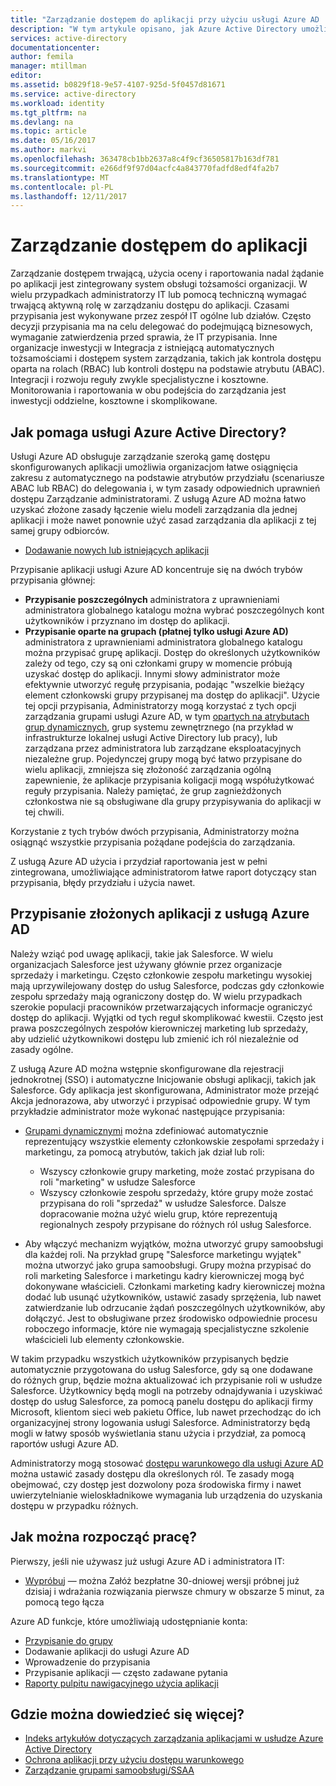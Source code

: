 ```yaml
---
title: "Zarządzanie dostępem do aplikacji przy użyciu usługi Azure AD | Dokumentacja firmy Microsoft"
description: "W tym artykule opisano, jak Azure Active Directory umożliwia organizacjom określić aplikacje, do których każdy użytkownik ma dostęp."
services: active-directory
documentationcenter: 
author: femila
manager: mtillman
editor: 
ms.assetid: b0829f18-9e57-4107-925d-5f0457d81671
ms.service: active-directory
ms.workload: identity
ms.tgt_pltfrm: na
ms.devlang: na
ms.topic: article
ms.date: 05/16/2017
ms.author: markvi
ms.openlocfilehash: 363478cb1bb2637a8c4f9cf36505817b163df781
ms.sourcegitcommit: e266df9f97d04acfc4a843770fadfd8edf4fa2b7
ms.translationtype: MT
ms.contentlocale: pl-PL
ms.lasthandoff: 12/11/2017
---
```

# <a name="managing-access-to-apps"></a>Zarządzanie dostępem do aplikacji
Zarządzanie dostępem trwającą, użycia oceny i raportowania nadal żądanie po aplikacji jest zintegrowany system obsługi tożsamości organizacji. W wielu przypadkach administratorzy IT lub pomocą techniczną wymagać trwającą aktywną rolę w zarządzaniu dostępu do aplikacji. Czasami przypisania jest wykonywane przez zespół IT ogólne lub działów. Często decyzji przypisania ma na celu delegować do podejmującą biznesowych, wymaganie zatwierdzenia przed sprawia, że IT przypisania.  Inne organizacje inwestycji w Integracja z istniejącą automatycznych tożsamościami i dostępem system zarządzania, takich jak kontrola dostępu oparta na rolach (RBAC) lub kontroli dostępu na podstawie atrybutu (ABAC). Integracji i rozwoju reguły zwykle specjalistyczne i kosztowne. Monitorowania i raportowania w obu podejścia do zarządzania jest inwestycji oddzielne, kosztowne i skomplikowane.

## <a name="how-does-azure-active-directory-help"></a>Jak pomaga usługi Azure Active Directory?
 Usługi Azure AD obsługuje zarządzanie szeroką gamę dostępu skonfigurowanych aplikacji umożliwia organizacjom łatwe osiągnięcia zakresu z automatycznego na podstawie atrybutów przydziału (scenariusze ABAC lub RBAC) do delegowania i, w tym zasady odpowiednich uprawnień dostępu Zarządzanie administratorami. Z usługą Azure AD można łatwo uzyskać złożone zasady łączenie wielu modeli zarządzania dla jednej aplikacji i może nawet ponownie użyć zasad zarządzania dla aplikacji z tej samej grupy odbiorców.

* [Dodawanie nowych lub istniejących aplikacji](active-directory-enterprise-apps-manage-sso.md)

 Przypisanie aplikacji usługi Azure AD koncentruje się na dwóch trybów przypisania głównej:

* **Przypisanie poszczególnych** administratora z uprawnieniami administratora globalnego katalogu można wybrać poszczególnych kont użytkowników i przyznano im dostęp do aplikacji.
* **Przypisanie oparte na grupach (płatnej tylko usługi Azure AD)** administratora z uprawnieniami administratora globalnego katalogu można przypisać grupę aplikacji. Dostęp do określonych użytkowników zależy od tego, czy są oni członkami grupy w momencie próbują uzyskać dostęp do aplikacji. Innymi słowy administrator może efektywnie utworzyć regułę przypisania, podając "wszelkie bieżący element członkowski grupy przypisanej ma dostęp do aplikacji". Użycie tej opcji przypisania, Administratorzy mogą korzystać z tych opcji zarządzania grupami usługi Azure AD, w tym [opartych na atrybutach grup dynamicznych](active-directory-groups-create-azure-portal.md), grup systemu zewnętrznego (na przykład w infrastrukturze lokalnej usługi Active Directory lub pracy), lub zarządzana przez administratora lub zarządzane eksploatacyjnych niezależne grup. Pojedynczej grupy mogą być łatwo przypisane do wielu aplikacji, zmniejsza się złożoność zarządzania ogólną zapewnienie, że aplikacje przypisania koligacji mogą współużytkować reguły przypisania. Należy pamiętać, że grup zagnieżdżonych członkostwa nie są obsługiwane dla grupy przypisywania do aplikacji w tej chwili.

Korzystanie z tych trybów dwóch przypisania, Administratorzy można osiągnąć wszystkie przypisania pożądane podejścia do zarządzania.

Z usługą Azure AD użycia i przydział raportowania jest w pełni zintegrowana, umożliwiające administratorom łatwe raport dotyczący stan przypisania, błędy przydziału i użycia nawet.

## <a name="complex-application-assignment-with-azure-ad"></a>Przypisanie złożonych aplikacji z usługą Azure AD
Należy wziąć pod uwagę aplikacji, takie jak Salesforce. W wielu organizacjach Salesforce jest używany głównie przez organizacje sprzedaży i marketingu. Często członkowie zespołu marketingu wysokiej mają uprzywilejowany dostęp do usług Salesforce, podczas gdy członkowie zespołu sprzedaży mają ograniczony dostęp do. W wielu przypadkach szerokie populacji pracowników przetwarzających informacje ograniczyć dostęp do aplikacji. Wyjątki od tych reguł skomplikować kwestii. Często jest prawa poszczególnych zespołów kierowniczej marketing lub sprzedaży, aby udzielić użytkownikowi dostępu lub zmienić ich ról niezależnie od zasady ogólne.

Z usługą Azure AD można wstępnie skonfigurowane dla rejestracji jednokrotnej (SSO) i automatyczne Inicjowanie obsługi aplikacji, takich jak Salesforce. Gdy aplikacja jest skonfigurowana, Administrator może przejąć Akcja jednorazowa, aby utworzyć i przypisać odpowiednie grupy. W tym przykładzie administrator może wykonać następujące przypisania:

* [Grupami dynamicznymi](active-directory-groups-create-azure-portal.md) można zdefiniować automatycznie reprezentujący wszystkie elementy członkowskie zespołami sprzedaży i marketingu, za pomocą atrybutów, takich jak dział lub roli:
  
  * Wszyscy członkowie grupy marketing, może zostać przypisana do roli "marketing" w usłudze Salesforce
  * Wszyscy członkowie zespołu sprzedaży, które grupy może zostać przypisana do roli "sprzedaż" w usłudze Salesforce. Dalsze dopracowanie można użyć wielu grup, które reprezentują regionalnych zespoły przypisane do różnych ról usług Salesforce.
* Aby włączyć mechanizm wyjątków, można utworzyć grupy samoobsługi dla każdej roli. Na przykład grupę "Salesforce marketingu wyjątek" można utworzyć jako grupa samoobsługi. Grupy można przypisać do roli marketing Salesforce i marketingu kadry kierowniczej mogą być dokonywane właścicieli. Członkami marketing kadry kierowniczej można dodać lub usunąć użytkowników, ustawić zasady sprzężenia, lub nawet zatwierdzanie lub odrzucanie żądań poszczególnych użytkowników, aby dołączyć. Jest to obsługiwane przez środowisko odpowiednie procesu roboczego informacje, które nie wymagają specjalistyczne szkolenie właścicieli lub elementy członkowskie.

W takim przypadku wszystkich użytkowników przypisanych będzie automatycznie przygotowana do usług Salesforce, gdy są one dodawane do różnych grup, będzie można aktualizować ich przypisanie roli w usłudze Salesforce. Użytkownicy będą mogli na potrzeby odnajdywania i uzyskiwać dostęp do usług Salesforce, za pomocą panelu dostępu do aplikacji firmy Microsoft, klientom sieci web pakietu Office, lub nawet przechodząc do ich organizacyjnej strony logowania usługi Salesforce. Administratorzy będą mogli w łatwy sposób wyświetlania stanu użycia i przydział, za pomocą raportów usługi Azure AD.

Administratorzy mogą stosować [dostępu warunkowego dla usługi Azure AD](active-directory-conditional-access-azure-portal.md) można ustawić zasady dostępu dla określonych ról. Te zasady mogą obejmować, czy dostęp jest dozwolony poza środowiska firmy i nawet uwierzytelnianie wieloskładnikowe wymagania lub urządzenia do uzyskania dostępu w przypadku różnych.

## <a name="how-can-i-get-started"></a>Jak można rozpocząć pracę?
Pierwszy, jeśli nie używasz już usługi Azure AD i administratora IT:

* [Wypróbuj](https://azure.microsoft.com/trial/get-started-active-directory/) — można Załóż bezpłatne 30-dniowej wersji próbnej już dzisiaj i wdrażania rozwiązania pierwsze chmury w obszarze 5 minut, za pomocą tego łącza

Azure AD funkcje, które umożliwiają udostępnianie konta:

* [Przypisanie do grupy](active-directory-accessmanagement-self-service-group-management.md)
* Dodawanie aplikacji do usługi Azure AD
* Wprowadzenie do przypisania
* Przypisanie aplikacji — często zadawane pytania
* [Raporty pulpitu nawigacyjnego użycia aplikacji](active-directory-passwords-get-insights.md)

## <a name="where-can-i-learn-more"></a>Gdzie można dowiedzieć się więcej?
* [Indeks artykułów dotyczących zarządzania aplikacjami w usłudze Azure Active Directory](active-directory-apps-index.md)
* [Ochrona aplikacji przy użyciu dostępu warunkowego](active-directory-conditional-access-azure-portal.md)
* [Zarządzanie grupami samoobsługi/SSAA](active-directory-accessmanagement-self-service-group-management.md)

